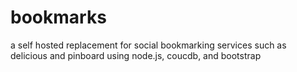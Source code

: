bookmarks
=========
a self hosted replacement for social bookmarking services such as delicious and pinboard using node.js, coucdb, and bootstrap
